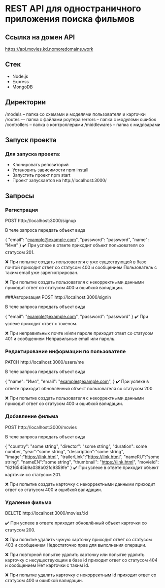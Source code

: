 # REST API для одностраничного приложения поиска фильмов

## Ссылка на домен API 
https://api.movies.kd.nomoredomains.work

## Стек
 - Node.js
 - Express
 - MongoDB
## Директории
/models – папка со схемами и моделями пользователя и карточки
/routes — папка с файлами роутера
/errors – папка с модулями ошибок
/controllers – папка с контроллерами
/middlewares – папка с мидлварами
## Запуск проекта
### Для запуска проекта:

- Клонировать репозиторий
- Установить зависимости npm install
- Запустить проект npm start
- Проект запускается на http://localhost:3000/

## Запросы
### Регистрация
POST http://localhost:3000/signup

В теле запроса передать объект вида

{
"email": "example@example.com",
"password": "password",
"name": "Имя"
}
✔️ При успехе в ответе приходит объект пользователя со статусом 201.

❌ При попытке создать пользователя с уже существующей в базе почтой приходит ответ со статусом 400 и сообщением Пользователь с таким email уже зарегистрирован.

❌ При попытке создать пользователя с некорректными данными приходит ответ со статусом 400 и ошибкой валидации.

###Авторизация
POST http://localhost:3000/signin

В теле запроса передать объект вида

{
"email": "example@example.com",
"password": "password"
}
✔️ При успехе приходит ответ c токеном.

❌ При неправильных почте и/или пароле приходит ответ со статусом 401 и сообщением Неправильные email или пароль.

### Редактирование информации по пользователе
PATCH http://localhost:3000/users/me

В теле запроса передать объект вида

{
"name": "Имя",
"email": "example@example.com",
}
✔️ При успехе в ответе приходит обновлённый объект пользователя со статусом 200.

❌ При попытке создать пользователя с некорректными данными приходит ответ со статусом 400 и ошибкой валидации.

### Добавление фильма
POST http://localhost:3000/movies

В теле запроса передать объект вида

{
"country": "some string",
"director": "some string",
"duration": some number,
"year":"some string",
"description":"some string",
"image":"https://link.html",
"trailerLink":"https://link.html",
"nameRU":"some string",
"nameEN":"some string",
"thumbnail": "https://link.html",
"movieId": "6216545b9a038b02fc9359fe"
}
✔️ При успехе в ответе приходит объект карточки со статусом 201.

❌ При попытке создать карточку с некорректными данными приходит ответ со статусом 400 и ошибкой валидации.

### Удаление фильма
DELETE http://localhost:3000/movies/:id

✔️ При успехе в ответе приходит обновлённый объект карточки со статусом 200.

❌ При попытке удалить чужую карточку приходит ответ со статусом 403 и сообщением Недостаточно прав для выполнения операции.

❌ При повторной попытке удалить карточку или попытке удалить карточку с несуществующим в базе id приходит ответ со статусом 404 и сообщением Нет карточки с таким id.

❌ При попытке удалить карточку с некорректным id приходит ответ со статусом 400 и ошибкой валидации.
